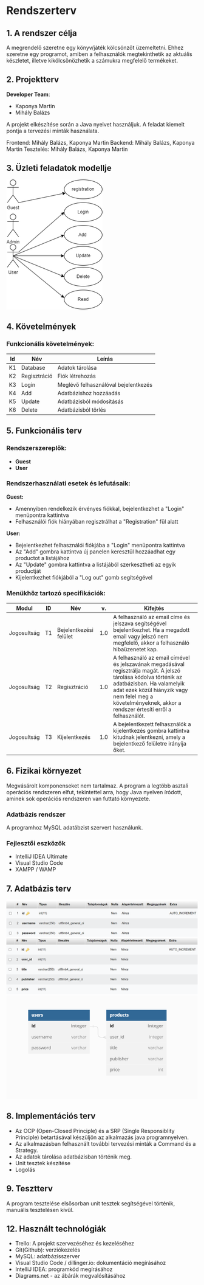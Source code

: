 # Rendszerterv

## 1. A rendszer célja

A megrendelő szeretne egy könyv/játék kölcsönzőt üzemeltetni. Ehhez szeretne egy programot, amiben a felhasználók megtekinthetik az aktuális készletet, illetve kikölcsönözhetik a számukra megfelelő termékeket.

## 2. Projektterv
 **Developer Team**: 
 - Kaponya Martin
 - Mihály Balázs
 
 A projekt elkészítése során a Java nyelvet használjuk. A feladat kiemelt pontja a tervezési minták használata.

Frontend: Mihály Balázs, Kaponya Martin
Backend: Mihály Balázs, Kaponya Martin
Tesztelés: Mihály Balázs, Kaponya Martin

## 3. Üzleti feladatok modellje

![Üzleti feladatok modellje](./Pictures/Plan.png)

## 4. Követelmények
### Funkcionális követelmények:
| Id | Név | Leírás |
| :---: | --- | --- |
| K1 | Database | Adatok tárolása |
| K2 |  Regisztráció | Fiók létrehozás |
| K3 | Login | Meglévő felhasználóval bejelentkezés |
| K4 | Add | Adatbázishoz hozzáadás |
| K5 | Update | Adatbázisból módosításás |
| K6 | Delete | Adatbázisból törlés |

## 5. Funkcionális terv
### Rendszerszereplők:
- **Guest**
- **User**

### Rendszerhasználati esetek és lefutásaik:
**Guest:**
- Amennyiben rendelkezik érvényes fiókkal, bejelentkezhet a "Login" menüpontra kattintva
- Felhasználói fiók hiányában regisztrálhat a "Registration" fül alatt

**User:**
- Bejelentkezhet felhasználói fiókjába a "Login" menüpontra kattintva
- Az "Add" gombra kattintva új panelen keresztül hozzáadhat egy productot a listájához
- Az "Update" gombra kattintva a listájából szerkesztheti az egyik productját
- Kijelentkezhet fiókjából a "Log out" gomb segítségével


### Menükhöz tartozó specifikációk:

| Modul       | ID | Név                      | v.  | Kifejtés                                                                 |
|-------------|----|--------------------------|-----|--------------------------------------------------------------------------|
| Jogosultság | T1 | Bejelentkezési felület   | 1.0 | A felhasználó az email címe és jelszava segítségével bejelentkezhet. Ha a megadott email vagy jelszó nem megfelelő, akkor a felhasználó hibaüzenetet kap.                                                               |
| Jogosultság | T2 | Regisztráció | 1.0 | A felhasználó az email címével és jelszavának megadásával regisztrálja magát. A jelszó tárolása kódolva történik az adatbázisban. Ha valamelyik adat ezek közül hiányzik vagy nem felel meg a követelményeknek, akkor a rendszer értesíti erről a felhasználót. |
| Jogosultság | T3 | Kijelentkezés | 1.0 | A bejelentkezett felhasználók a kijelentkezés gombra kattintva kitudnak jelentkezni, amely a bejelentkező felületre irányíja őket. |


## 6. Fizikai környezet
Megvásárolt komponenseket nem tartalmaz. 
A program a legtöbb asztali operációs rendszeren elfut, tekintettel arra, hogy Java nyelven íródott, aminek sok operációs rendszeren van futtató környezete.

### Adatbázis rendszer

A programhoz MySQL adatábzist szervert használunk.

### Fejlesztői eszközök
- IntelliJ IDEA Ultimate
- Visual Studio Code
- XAMPP / WAMP

## 7. Adatbázis terv

![Users](./Pictures/Users.png)
![Products](./Pictures/Products.png)
![Database](./Pictures/databaseterv.png)

## 8. Implementációs terv
- Az OCP (Open-Closed Principle) és a SRP (Single Responsiblity Principle) betartásával készüljön az alkalmazás java programnyelven.
- Az alkalmazásban felhasznált további tervezési minták a Command és a Strategy. 
- Az adatok tárolása adatbázisban történik meg.
- Unit tesztek készítése 
- Logolás

## 9. Tesztterv
A program tesztelése elsősorban unit tesztek segítségével történik, manuális tesztelésen kívül.

## 12. Használt technológiák
- Trello: A projekt szervezéséhez és kezeléséhez
- Git(Github): verziókezelés
- MySQL: adatbázisszerver
- Visual Studio Code / dillinger.io: dokumentáció megírásához
- IntelliJ IDEA: programkód megírásához
- Diagrams.net - az ábárák megvalósításához
